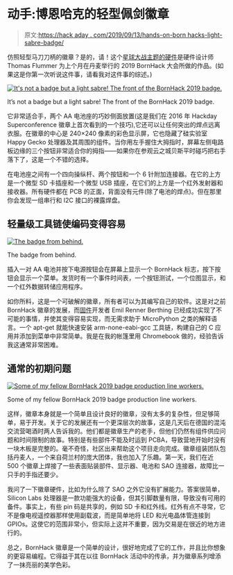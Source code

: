 # 动手:博恩哈克的轻型佩剑徽章

> 原文:[https://hack aday . com/2019/09/13/hands-on-born hacks-light-sabre-badge/](https://hackaday.com/2019/09/13/hands-on-bornhacks-light-sabre-badge/)

仿照轻型马刀刀柄的徽章？是的，请！这个[星球大战主题的硬件](https://github.com/bornhack/badge2019/tree/hardware)是硬件设计师 Thomas Flummer 为上个月在丹麦举行的 2019 BornHack 大会所做的作品。(如果这是你第一次听说这件事，请看我对这件事的综述。)

[![It's not a badge but a light sabre! The front of the BornHack 2019 badge.](../Images/9859713b338b7fc5be419d2b4e0cdd87.png)](https://hackaday.com/wp-content/uploads/2019/08/bornhack-badge-front.jpg)

It’s not a badge but a light sabre! The front of the BornHack 2019 badge.

它非常适合手，两个 AA 电池座的巧妙侧面放置(这是我们在 2016 年 Hackday Superconference 徽章上首次看到的一个技巧),它还可以让任何突出的焊点远离衣服。在徽章的中心是 240×240 像素的彩色显示屏，它也隐藏了硅实验室 Happy Gecko 处理器及其周围的组件。当你用左手握住大拇指时，屏幕左侧电路板边缘的三个按钮非常适合你的拇指——如果你在参观云之城贝斯平时碰巧把右手落下了，这是一个不错的选择。

在电池座之间有一个四向操纵杆、两个按钮和一个 6 针附加连接器。在它的上方是一个微型 SD 卡插座和一个微型 USB 插座，在它们的上方是一个红外发射器和接收器。所有硬件都在 PCB 的正面，背面没有元件(除了电池的焊点)。但在那里你会发现一组串行和 I2C 接口的裸露焊盘。

## 轻量级工具链使编码变得容易

[![The badge from behind.](../Images/0a092247b46369cf41c92f409e735ef7.png)](https://hackaday.com/wp-content/uploads/2019/08/bornhack-badge-back.jpg)

The badge from behind.

插入一对 AA 电池并按下电源按钮会在屏幕上显示一个 BornHack 标志，按下按钮会显示一个菜单。发货时有一个事件时间表，一个按钮测试，一个位图显示，和一个红外数据转储应用程序。

如你所料，这是一个可破解的徽章，所有者可以为其编写自己的软件。这是对之前 BornHack 徽章的发展，而[固件](https://github.com/bornhack/badge2019)开发者 Emil Renner Berthing 已经成功实现了不可能的事情，并使其变得容易实现，而无需求助于 MicroPython 之类的解释语言。一个 apt-get 就能快速安装 arm-none-eabi-gcc 工具链，构建自己的 C 应用并添加到菜单中非常简单。我是在我的帐篷里用 Chromebook 做的，经验告诉我这通常非常困难。

## 通常的初期问题

[![Some of my fellow BornHack 2019 badge production line workers.](../Images/966fcd39d7e17a594985da4691fae2ed.png)](https://hackaday.com/wp-content/uploads/2019/08/bornhack-badge-production-line.jpg)

Some of my fellow BornHack 2019 badge production line workers.

这样，徽章本身就是一个简单且设计良好的徽章，没有太多的复杂性，但足够简单，易于开发。关于它的发展还有一个更深层次的故事，这是几天后在德国的混沌交流营喝酒时两人告诉我的。他们都是徽章生产的老手，但他们仍然有组件供应问题和时间限制的故事。特别是有些部件不能及时运到 PCBA，导致营地开始时没有一块木板是完整的。毫不奇怪，社区出来帮助这个项目走向完成。徽章组装团队包括丹麦人，一个来自荷兰村的庞大团体，我也加入了乐趣。第一天，我们在近 500 个徽章上焊接了一些表面贴装部件、显示器、电池和 SAO 连接器，故障比一只手的手指还要少。

我问了一下徽章硬件，比如为什么除了 SAO 之外它没有扩展能力。答案很简单，Silicon Labs 处理器是一款功能强大的设备，但其引脚数量有限，导致没有可用的备件。事实上，有些 pin 码是共享的，例如 SD 卡和红外线。红外有点不寻常，它不是像电视遥控器那样使用副载波，而是简单地将 LED 和光电晶体管连接到 GPIOs。这使它的范围非常小，但实际上这并不重要，因为交易是在很近的地方进行的。

总之，BornHack 徽章是一个简单的设计，很好地完成了它的工作，并且比你想象的更容易编程。它得益于其在以往 BornHack 活动中的传承，并为徽章系列增添了一抹亮丽的美学色彩。